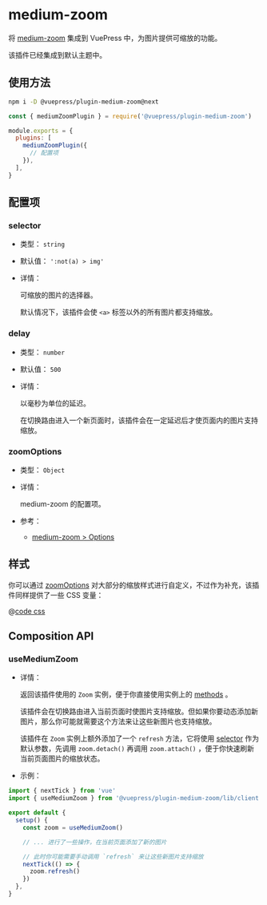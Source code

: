 # medium-zoom

<NpmBadge package="@vuepress/plugin-medium-zoom" />

将 [medium-zoom](https://github.com/francoischalifour/medium-zoom#readme) 集成到 VuePress 中，为图片提供可缩放的功能。

该插件已经集成到默认主题中。

## 使用方法

```bash
npm i -D @vuepress/plugin-medium-zoom@next
```

```js
const { mediumZoomPlugin } = require('@vuepress/plugin-medium-zoom')

module.exports = {
  plugins: [
    mediumZoomPlugin({
      // 配置项
    }),
  ],
}
```

## 配置项

### selector

- 类型： `string`

- 默认值： `':not(a) > img'`

- 详情：

  可缩放的图片的选择器。

  默认情况下，该插件会使 `<a>` 标签以外的所有图片都支持缩放。

### delay

- 类型： `number`

- 默认值： `500`

- 详情：

  以毫秒为单位的延迟。

  在切换路由进入一个新页面时，该插件会在一定延迟后才使页面内的图片支持缩放。

### zoomOptions

- 类型： `Object`

- 详情：

  medium-zoom 的配置项。

- 参考：
  - [medium-zoom > Options](https://github.com/francoischalifour/medium-zoom#options)

## 样式

你可以通过 [zoomOptions](#zoomoptions) 对大部分的缩放样式进行自定义，不过作为补充，该插件同样提供了一些 CSS 变量：

@[code css](@vuepress/plugin-medium-zoom/src/client/styles/vars.css)

## Composition API

### useMediumZoom

- 详情：

  返回该插件使用的 `Zoom` 实例，便于你直接使用实例上的 [methods](https://github.com/francoischalifour/medium-zoom#methods) 。

  该插件会在切换路由进入当前页面时使图片支持缩放。但如果你要动态添加新图片，那么你可能就需要这个方法来让这些新图片也支持缩放。

  该插件在 `Zoom` 实例上额外添加了一个 `refresh` 方法，它将使用 [selector](#selector) 作为默认参数，先调用 `zoom.detach()` 再调用 `zoom.attach()` ，便于你快速刷新当前页面图片的缩放状态。

- 示例：

```ts
import { nextTick } from 'vue'
import { useMediumZoom } from '@vuepress/plugin-medium-zoom/lib/client'

export default {
  setup() {
    const zoom = useMediumZoom()

    // ... 进行了一些操作，在当前页面添加了新的图片

    // 此时你可能需要手动调用 `refresh` 来让这些新图片支持缩放
    nextTick(() => {
      zoom.refresh()
    })
  },
}
```
